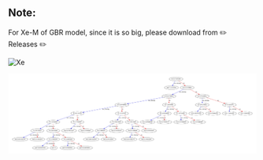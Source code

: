 ## Note:

For Xe-M of GBR model, since it is so big, please download from :pencil2: Releases :pencil2:

![Xe](/Figures/Xe.jpg "Xe")

![Kr](/Figures/Kr.jpg "Kr")
